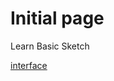 # Initial page

Learn Basic Sketch

[interface](https://docs.google.com/presentation/d/1kAOsgxnJ4rHtCWFgUAbm7z4IZ7yxoqeWmvNUTCsvFP0/edit#slide=id.p)



